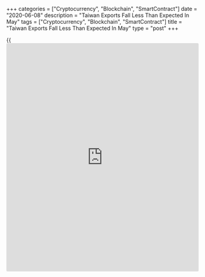 +++
categories = ["Cryptocurrency", "Blockchain", "SmartContract"]
date = "2020-06-08"
description = "Taiwan Exports Fall Less Than Expected In May"
tags = ["Cryptocurrency", "Blockchain", "SmartContract"]
title = "Taiwan Exports Fall Less Than Expected In May"
type = "post"
+++

{{<iframe id="large-banner" src="https://www.bounty.group/#slide=22.0" width="100%" height="600" scrolling="no" style="border: 0px solid rgb(216, 221, 230); border-radius: 3px;">}}

Taiwan's exports declined less than expected in May, data from the
Ministry of Finance showed Monday.

Exports fell 2 percent year-on-year after easing 1.3 percent in April.
Economists had forecast an annual fall of 4.7 percent.

At the same time, imports decreased 3.5 percent annually, in contrast to
an increase of 0.5 percent in the previous month. Imports were expected
to drop at a slower pace of 2.1 percent.

As a result, the trade balance showed a surplus of $4.7 billion in May.
This was above the expected level of $3.14 billion.

For comments and feedback [contact](https://www.playgroundfx.com/contact/): editorial@rtt[news](https://www.letsplayfx.com/blog/forex-news-website/).com

[Economic News][1]

 **What parts of the world are seeing the best (and worst) economic
performances lately? Click[here][2] to check out our [Econ Scorecard][2]
and find out! See up-to-the-moment [ranking](https://www.playgroundfx.com/blog/crypto-exchange-ranking/)s for the best and worst
performers in [GDP][2], [unemployment rate][3], [inflation][4] and much
more.**

   1. www.rtt[news](https://www.letsplayfx.com/blog/forex-news-website/).com/Content/EconomicNews.aspx
   2. www.rtt[news](https://www.letsplayfx.com/blog/forex-news-website/).com/economic-scorecard/world-rank/GDP/highest-performance.aspx
   3. www.rtt[news](https://www.letsplayfx.com/blog/forex-news-website/).com/economic-scorecard/world-rank/unemployment-rate/lowest-performance.aspx
   4. www.rtt[news](https://www.letsplayfx.com/blog/forex-news-website/).com/economic-scorecard/world-rank/CPI/highest-performance.aspx